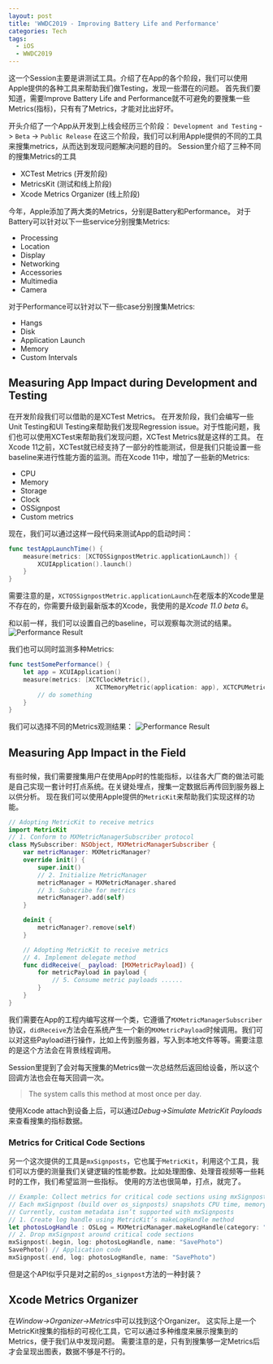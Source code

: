 ```yaml
---
layout: post
title: 'WWDC2019 - Improving Battery Life and Performance'
categories: Tech
tags:
  - iOS
  - WWDC2019
---
```


这一个Session主要是讲测试工具。介绍了在App的各个阶段，我们可以使用Apple提供的各种工具来帮助我们做Testing，发现一些潜在的问题。
首先我们要知道，需要Improve Battery Life and Performance就不可避免的要搜集一些Metrics(指标)，只有有了Metrics，才能对比出好坏。
<!-- more -->
开头介绍了一个App从开发到上线会经历三个阶段：
`Development and Testing` -> `Beta` -> `Public Release` 
在这三个阶段，我们可以利用Apple提供的不同的工具来搜集metrics，从而达到发现问题解决问题的目的。
Session里介绍了三种不同的搜集Metrics的工具
- XCTest Metrics (开发阶段)
- MetricsKit (测试和线上阶段)
- Xcode Metrics Organizer (线上阶段)

今年，Apple添加了两大类的Metrics，分别是Battery和Performance。
对于Battery可以针对以下一些service分别搜集Metrics:
- Processing
- Location
- Display
- Networking
- Accessories
- Multimedia
- Camera

对于Performance可以针对以下一些case分别搜集Metrics:
- Hangs
- Disk
- Application Launch
- Memory
- Custom Intervals


## Measuring App Impact during Development and Testing
在开发阶段我们可以借助的是XCTest Metrics。
在开发阶段，我们会编写一些Unit Testing和UI Testing来帮助我们发现Regression issue。对于性能问题，我们也可以使用XCTest来帮助我们发现问题，XCTest Metrics就是这样的工具。
在Xcode 11之前，XCTest就已经支持了一部分的性能测试，但是我们只能设置一些baseline来进行性能方面的监测。而在Xcode 11中，增加了一些新的Metrics:
- CPU
- Memory
- Storage
- Clock
- OSSignpost
- Custom metrics

现在，我们可以通过这样一段代码来测试App的启动时间：
```swift
func testAppLaunchTime() {
    measure(metrics: [XCTOSSignpostMetric.applicationLaunch]) {
        XCUIApplication().launch()
    }
}
```
需要注意的是，`XCTOSSignpostMetric.applicationLaunch`在老版本的Xcode里是不存在的，你需要升级到最新版本的Xcode，我使用的是*Xcode 11.0 beta 6*。

和以前一样，我们可以设置自己的baseline，可以观察每次测试的结果。
![Performance Result](performance-result.png)

我们也可以同时监测多种Metrics:
```swift
func testSomePerformance() {
    let app = XCUIApplication()
    measure(metrics: [XCTClockMetric(),
                        XCTMemoryMetric(application: app), XCTCPUMetric(application: app)]) {
        // do something
    }
}
```

我们可以选择不同的Metrics观测结果：
![Performance Result](multi-performance-result.png)

## Measuring App Impact in the Field
### 
有些时候，我们需要搜集用户在使用App时的性能指标，以往各大厂商的做法可能是自己实现一套计时打点系统。在关键处埋点，搜集一定数据后再传回到服务器上以供分析。
现在我们可以使用Apple提供的`MetricKit`来帮助我们实现这样的功能。

```swift
// Adopting MetricKit to receive metrics
import MetricKit
// 1. Conform to MXMetricManagerSubscriber protocol
class MySubscriber: NSObject, MXMetricManagerSubscriber {
    var metricManager: MXMetricManager?
    override init() {
        super.init()
        // 2. Initialize MetricManager
        metricManager = MXMetricManager.shared
        // 3. Subscribe for metrics
        metricManager?.add(self)
    }

    deinit {
        metricManager?.remove(self)
    }

    // Adopting MetricKit to receive metrics
    // 4. Implement delegate method
    func didReceive(_ payload: [MXMetricPayload]) {
        for metricPayload in payload {
            // 5. Consume metric payloads ......
        }
    }
}
```

我们需要在App的工程内编写这样一个类，它遵循了`MXMetricManagerSubscriber`协议，`didReceive`方法会在系统产生一个新的`MXMetricPayload`时候调用。我们可以对这些Payload进行操作，比如上传到服务器，写入到本地文件等等。需要注意的是这个方法会在背景线程调用。

Session里提到了会对每天搜集的Metrics做一次总结然后返回给设备，所以这个回调方法也会在每天回调一次。
> The system calls this method at most once per day.

使用Xcode attach到设备上后，可以通过*Debug->Simulate MetricKit Payloads*来查看搜集的指标数据。

### Metrics for Critical Code Sections
另一个这次提供的工具是`mxSignposts`，它也属于`MetricKit`，利用这个工具，我们可以方便的测量我们关键逻辑的性能参数。比如处理图像、处理音视频等一些耗时的工作，我们希望监测一些指标。
使用的方法也很简单，打点，就完了。

```swift
// Example: Collect metrics for critical code sections using mxSignposts
// Each mxSignpost (build over os_signposts) snapshots CPU time, memory and logical Writes
// Currently, custom metadata isn’t supported with mxSignposts
// 1. Create log handle using MetricKit’s makeLogHandle method
let photosLogHandle : OSLog = MXMetricManager.makeLogHandle(category: "Photos")
// 2. Drop mxSignpost around critical code sections
mxSignpost(.begin, log: photosLogHandle, name: "SavePhoto")
SavePhoto() // Application code
mxSignpost(.end, log: photosLogHandle, name: "SavePhoto")
```

但是这个API似乎只是对之前的`os_signpost`方法的一种封装？


## Xcode Metrics Organizer
在*Window->Organizer->Metrics*中可以找到这个Organizer。
这实际上是一个MetricKit搜集的指标的可视化工具，它可以通过多种维度来展示搜集到的Metrics，便于我们从中发现问题。
需要注意的是，只有到搜集够一定Metrics后才会呈现出图表，数据不够是不行的。

